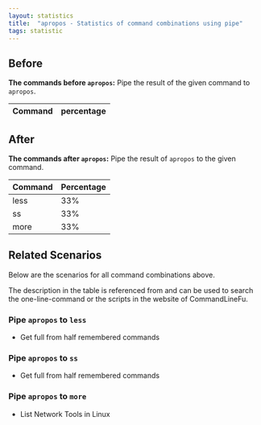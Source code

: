 ```yaml
---
layout: statistics
title:  "apropos - Statistics of command combinations using pipe"
tags: statistic
---
```


## Before

__The commands before `apropos`:__ Pipe the result of the given command to `apropos`.

| Command | percentage |
|--------|--------|



## After

__The commands after `apropos`:__ Pipe the result of `apropos` to the given command.

| Command | Percentage | 
|-------|--------|
| less | 33% |
| ss | 33% |
| more | 33% |



## Related Scenarios

Below are the scenarios for all command combinations above.

The description in the table is referenced from and can be used to search the one-line-command or the scripts in the website of CommandLineFu.




### Pipe `apropos` to `less`

- Get full from half remembered commands

            
### Pipe `apropos` to `ss`

- Get full from half remembered commands

            
### Pipe `apropos` to `more`

- List Network Tools in Linux

            
